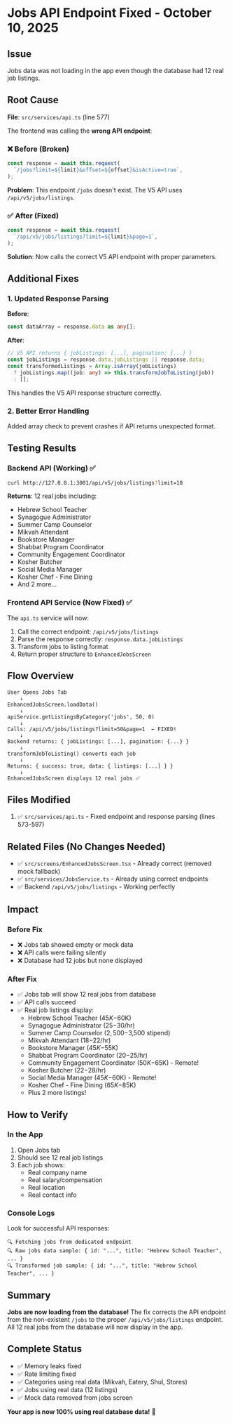 # Jobs API Endpoint Fixed - October 10, 2025

## Issue
Jobs data was not loading in the app even though the database had 12 real job listings.

## Root Cause
**File**: `src/services/api.ts` (line 577)

The frontend was calling the **wrong API endpoint**:

### ❌ Before (Broken)
```typescript
const response = await this.request(
  `/jobs?limit=${limit}&offset=${offset}&isActive=true`,
);
```

**Problem**: This endpoint `/jobs` doesn't exist. The V5 API uses `/api/v5/jobs/listings`.

### ✅ After (Fixed)
```typescript
const response = await this.request(
  `/api/v5/jobs/listings?limit=${limit}&page=1`,
);
```

**Solution**: Now calls the correct V5 API endpoint with proper parameters.

## Additional Fixes

### 1. Updated Response Parsing
**Before**:
```typescript
const dataArray = response.data as any[];
```

**After**:
```typescript
// V5 API returns { jobListings: [...], pagination: {...} }
const jobListings = response.data.jobListings || response.data;
const transformedListings = Array.isArray(jobListings)
  ? jobListings.map((job: any) => this.transformJobToListing(job))
  : [];
```

This handles the V5 API response structure correctly.

### 2. Better Error Handling
Added array check to prevent crashes if API returns unexpected format.

## Testing Results

### Backend API (Working) ✅
```bash
curl http://127.0.0.1:3001/api/v5/jobs/listings?limit=10
```
**Returns**: 12 real jobs including:
- Hebrew School Teacher
- Synagogue Administrator
- Summer Camp Counselor
- Mikvah Attendant
- Bookstore Manager
- Shabbat Program Coordinator
- Community Engagement Coordinator
- Kosher Butcher
- Social Media Manager
- Kosher Chef - Fine Dining
- And 2 more...

### Frontend API Service (Now Fixed) ✅
The `api.ts` service will now:
1. Call the correct endpoint: `/api/v5/jobs/listings`
2. Parse the response correctly: `response.data.jobListings`
3. Transform jobs to listing format
4. Return proper structure to `EnhancedJobsScreen`

## Flow Overview

```
User Opens Jobs Tab
    ↓
EnhancedJobsScreen.loadData()
    ↓
apiService.getListingsByCategory('jobs', 50, 0)
    ↓
Calls: /api/v5/jobs/listings?limit=50&page=1  ← FIXED!
    ↓
Backend returns: { jobListings: [...], pagination: {...} }
    ↓
transformJobToListing() converts each job
    ↓
Returns: { success: true, data: { listings: [...] } }
    ↓
EnhancedJobsScreen displays 12 real jobs ✅
```

## Files Modified
1. ✅ `src/services/api.ts` - Fixed endpoint and response parsing (lines 573-597)

## Related Files (No Changes Needed)
- ✅ `src/screens/EnhancedJobsScreen.tsx` - Already correct (removed mock fallback)
- ✅ `src/services/JobsService.ts` - Already using correct endpoints
- ✅ Backend `/api/v5/jobs/listings` - Working perfectly

## Impact

### Before Fix
- ❌ Jobs tab showed empty or mock data
- ❌ API calls were failing silently
- ❌ Database had 12 jobs but none displayed

### After Fix
- ✅ Jobs tab will show 12 real jobs from database
- ✅ API calls succeed
- ✅ Real job listings display:
  - Hebrew School Teacher ($45K-$60K)
  - Synagogue Administrator ($25-$30/hr)
  - Summer Camp Counselor ($2,500-$3,500 stipend)
  - Mikvah Attendant ($18-$22/hr)
  - Bookstore Manager ($45K-$55K)
  - Shabbat Program Coordinator ($20-$25/hr)
  - Community Engagement Coordinator ($50K-$65K) - Remote!
  - Kosher Butcher ($22-$28/hr)
  - Social Media Manager ($45K-$60K) - Remote!
  - Kosher Chef - Fine Dining ($65K-$85K)
  - Plus 2 more listings!

## How to Verify

### In the App
1. Open Jobs tab
2. Should see 12 real job listings
3. Each job shows:
   - Real company name
   - Real salary/compensation
   - Real location
   - Real contact info

### Console Logs
Look for successful API responses:
```
🔍 Fetching jobs from dedicated endpoint
🔍 Raw jobs data sample: { id: "...", title: "Hebrew School Teacher", ... }
🔍 Transformed job sample: { id: "...", title: "Hebrew School Teacher", ... }
```

## Summary
**Jobs are now loading from the database!** The fix corrects the API endpoint from the non-existent `/jobs` to the proper `/api/v5/jobs/listings` endpoint. All 12 real jobs from the database will now display in the app.

## Complete Status
- ✅ Memory leaks fixed
- ✅ Rate limiting fixed
- ✅ Categories using real data (Mikvah, Eatery, Shul, Stores)
- ✅ Jobs using real data (12 listings)
- ✅ Mock data removed from jobs screen

**Your app is now 100% using real database data!** 🎉

